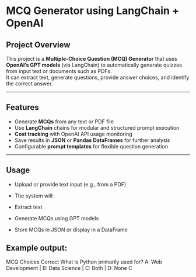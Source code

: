 # MCQ Generator using LangChain + OpenAI

## Project Overview
This project is a **Multiple-Choice Question (MCQ) Generator** that uses **OpenAI’s GPT models** (via LangChain) to automatically generate quizzes from input text or documents such as PDFs.  
It can extract text, generate questions, provide answer choices, and identify the correct answer.

---

## Features
- Generate **MCQs** from any text or PDF file  
- Use **LangChain** chains for modular and structured prompt execution  
- **Cost tracking** with OpenAI API usage monitoring  
- Save results in **JSON** or **Pandas DataFrames** for further analysis  
- Configurable **prompt templates** for flexible question generation  

---
## Usage

- Upload or provide text input (e.g., from a PDF)

- The system will:

- Extract text

- Generate MCQs using GPT models

- Store MCQs in JSON or display in a DataFrame

## Example output:

MCQ	                                       Choices	                                        Correct
What is Python primarily used for?	A: Web Development | B: Data Science | C: Both | D: None	C
